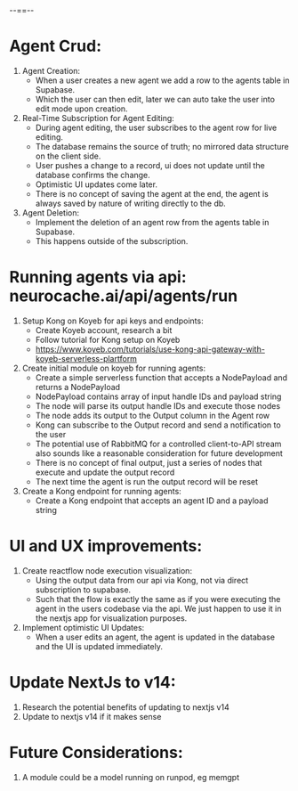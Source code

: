 --==--
# Agent Crud:
1. Agent Creation:
   - When a user creates a new agent we add a row to the agents table in Supabase. 
   - Which the user can then edit, later we can auto take the user into edit mode upon creation.
2. Real-Time Subscription for Agent Editing:
   - During agent editing, the user subscribes to the agent row for live editing.
   - The database remains the source of truth; no mirrored data structure on the client side.
   - User pushes a change to a record, ui does not update until the database confirms the change. 
   - Optimistic UI updates come later.
   - There is no concept of saving the agent at the end, the agent is always saved by nature of writing directly to the db.
3. Agent Deletion:
   - Implement the deletion of an agent row from the agents table in Supabase.
   - This happens outside of the subscription.

# Running agents via api: neurocache.ai/api/agents/run
1. Setup Kong on Koyeb for api keys and endpoints: 
   - Create Koyeb account, research a bit
   - Follow tutorial for Kong setup on Koyeb
   - https://www.koyeb.com/tutorials/use-kong-api-gateway-with-koyeb-serverless-plartform
2. Create initial module on koyeb for running agents:
   - Create a simple serverless function that accepts a NodePayload and returns a NodePayload
   - NodePayload contains array of input handle IDs and payload string
   - The node will parse its output handle IDs and execute those nodes
   - The node adds its output to the Output column in the Agent row
   - Kong can subscribe to the Output record and send a notification to the user
   - The potential use of RabbitMQ for a controlled client-to-API stream also sounds like a reasonable consideration for future development
   - There is no concept of final output, just a series of nodes that execute and update the output record
   - The next time the agent is run the output record will be reset
3. Create a Kong endpoint for running agents:
   - Create a Kong endpoint that accepts an agent ID and a payload string
  
# UI and UX improvements:
1. Create reactflow node execution visualization:
   - Using the output data from our api via Kong, not via direct subscription to supabase. 
   - Such that the flow is exactly the same as if you were executing the agent in the users codebase via the api. We just happen to use it in the nextjs app for visualization purposes.
2. Implement optimistic UI Updates:
   - When a user edits an agent, the agent is updated in the database and the UI is updated immediately.

# Update NextJs to v14:
1. Research the potential benefits of updating to nextjs v14
2. Update to nextjs v14 if it makes sense

# Future Considerations:
1. A module could be a model running on runpod, eg memgpt